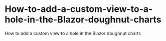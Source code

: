 # How-to-add-a-custom-view-to-a-hole-in-the-Blazor-doughnut-charts
How to add a custom view to a hole in the Blazor doughnut charts
